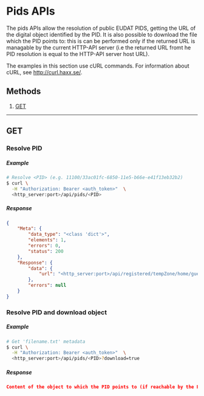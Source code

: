 # Pids APIs

The pids APIs allow the resolution of public EUDAT PIDS, getting the URL of the digital object identified by the PID.
It is also possible to download the file which the PID points to: this is can be performed only if the returned URL is managable by the current HTTP-API server 
(i.e the returned URL fromt he PID resolution is equal to the HTTP-API server host URL).
<!-- maybe we nedd an example to make this clearer -->

The examples in this section use cURL commands. For information about cURL, see http://curl.haxx.se/.


## Methods
1. [GET](#get)

---

## **GET**
### Resolve PID
##### Example
```bash
# Resolve <PID> (e.g. 11100/33ac01fc-6850-11e5-b66e-e41f13eb32b2)
$ curl \
  -H "Authorization: Bearer <auth_token>"  \
  <http_server:port>/api/pids/<PID> 
```
##### Response
```json
{
    "Meta": {
        "data_type": "<class 'dict'>",
        "elements": 1,
        "errors": 0,
        "status": 200
    },
    "Response": {
        "data": {
            "url": "<http_server:port>/api/registered/tempZone/home/guest/test.txt"
        },
        "errors": null
    }
}
```

### Resolve PID and download object
##### Example
```bash
# Get 'filename.txt' metadata
$ curl \
  -H "Authorization: Bearer <auth_token>"  \
  <http_server:port>/api/pids/<PID>?download=true
```
##### Response
```json
Content of the object to which the PID points to (if reachable by the HTTP-API server)
```